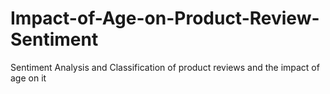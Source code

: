# Impact-of-Age-on-Product-Review-Sentiment
Sentiment Analysis and Classification of product reviews and the impact of age on it
